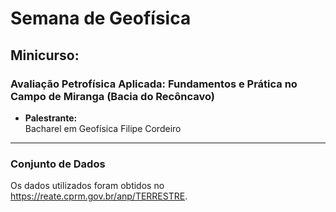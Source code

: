 # **Semana de Geofísica**

## **Minicurso:**  
### Avaliação Petrofísica Aplicada: Fundamentos e Prática no Campo de Miranga (Bacia do Recôncavo)

- **Palestrante:**  
  Bacharel em Geofísica Filipe Cordeiro
---

### **Conjunto de Dados**  
Os dados utilizados foram obtidos no https://reate.cprm.gov.br/anp/TERRESTRE.
